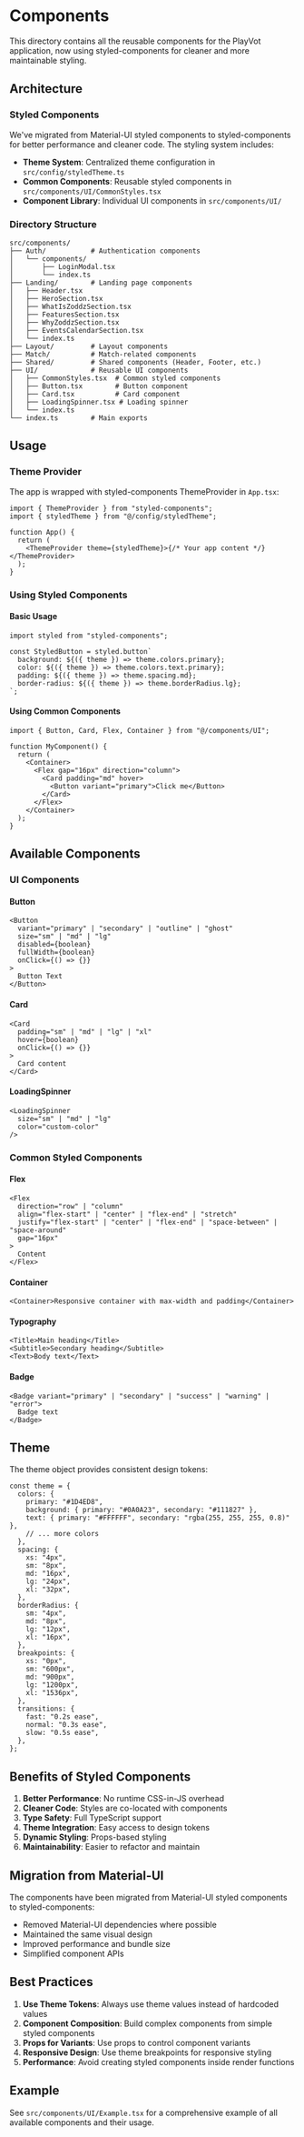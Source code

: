 # Components

This directory contains all the reusable components for the PlayVot application, now using styled-components for cleaner and more maintainable styling.

## Architecture

### Styled Components

We've migrated from Material-UI styled components to styled-components for better performance and cleaner code. The styling system includes:

- **Theme System**: Centralized theme configuration in `src/config/styledTheme.ts`
- **Common Components**: Reusable styled components in `src/components/UI/CommonStyles.tsx`
- **Component Library**: Individual UI components in `src/components/UI/`

### Directory Structure

```
src/components/
├── Auth/           # Authentication components
│   └── components/
│       ├── LoginModal.tsx
│       └── index.ts
├── Landing/        # Landing page components
│   ├── Header.tsx
│   ├── HeroSection.tsx
│   ├── WhatIsZoddzSection.tsx
│   ├── FeaturesSection.tsx
│   ├── WhyZoddzSection.tsx
│   ├── EventsCalendarSection.tsx
│   └── index.ts
├── Layout/         # Layout components
├── Match/          # Match-related components
├── Shared/         # Shared components (Header, Footer, etc.)
├── UI/             # Reusable UI components
│   ├── CommonStyles.tsx  # Common styled components
│   ├── Button.tsx        # Button component
│   ├── Card.tsx          # Card component
│   ├── LoadingSpinner.tsx # Loading spinner
│   └── index.ts
└── index.ts        # Main exports
```

## Usage

### Theme Provider

The app is wrapped with styled-components ThemeProvider in `App.tsx`:

```tsx
import { ThemeProvider } from "styled-components";
import { styledTheme } from "@/config/styledTheme";

function App() {
  return (
    <ThemeProvider theme={styledTheme}>{/* Your app content */}</ThemeProvider>
  );
}
```

### Using Styled Components

#### Basic Usage

```tsx
import styled from "styled-components";

const StyledButton = styled.button`
  background: ${({ theme }) => theme.colors.primary};
  color: ${({ theme }) => theme.colors.text.primary};
  padding: ${({ theme }) => theme.spacing.md};
  border-radius: ${({ theme }) => theme.borderRadius.lg};
`;
```

#### Using Common Components

```tsx
import { Button, Card, Flex, Container } from "@/components/UI";

function MyComponent() {
  return (
    <Container>
      <Flex gap="16px" direction="column">
        <Card padding="md" hover>
          <Button variant="primary">Click me</Button>
        </Card>
      </Flex>
    </Container>
  );
}
```

## Available Components

### UI Components

#### Button

```tsx
<Button
  variant="primary" | "secondary" | "outline" | "ghost"
  size="sm" | "md" | "lg"
  disabled={boolean}
  fullWidth={boolean}
  onClick={() => {}}
>
  Button Text
</Button>
```

#### Card

```tsx
<Card
  padding="sm" | "md" | "lg" | "xl"
  hover={boolean}
  onClick={() => {}}
>
  Card content
</Card>
```

#### LoadingSpinner

```tsx
<LoadingSpinner
  size="sm" | "md" | "lg"
  color="custom-color"
/>
```

### Common Styled Components

#### Flex

```tsx
<Flex
  direction="row" | "column"
  align="flex-start" | "center" | "flex-end" | "stretch"
  justify="flex-start" | "center" | "flex-end" | "space-between" | "space-around"
  gap="16px"
>
  Content
</Flex>
```

#### Container

```tsx
<Container>Responsive container with max-width and padding</Container>
```

#### Typography

```tsx
<Title>Main heading</Title>
<Subtitle>Secondary heading</Subtitle>
<Text>Body text</Text>
```

#### Badge

```tsx
<Badge variant="primary" | "secondary" | "success" | "warning" | "error">
  Badge text
</Badge>
```

## Theme

The theme object provides consistent design tokens:

```tsx
const theme = {
  colors: {
    primary: "#1D4ED8",
    background: { primary: "#0A0A23", secondary: "#111827" },
    text: { primary: "#FFFFFF", secondary: "rgba(255, 255, 255, 0.8)" },
    // ... more colors
  },
  spacing: {
    xs: "4px",
    sm: "8px",
    md: "16px",
    lg: "24px",
    xl: "32px",
  },
  borderRadius: {
    sm: "4px",
    md: "8px",
    lg: "12px",
    xl: "16px",
  },
  breakpoints: {
    xs: "0px",
    sm: "600px",
    md: "900px",
    lg: "1200px",
    xl: "1536px",
  },
  transitions: {
    fast: "0.2s ease",
    normal: "0.3s ease",
    slow: "0.5s ease",
  },
};
```

## Benefits of Styled Components

1. **Better Performance**: No runtime CSS-in-JS overhead
2. **Cleaner Code**: Styles are co-located with components
3. **Type Safety**: Full TypeScript support
4. **Theme Integration**: Easy access to design tokens
5. **Dynamic Styling**: Props-based styling
6. **Maintainability**: Easier to refactor and maintain

## Migration from Material-UI

The components have been migrated from Material-UI styled components to styled-components:

- Removed Material-UI dependencies where possible
- Maintained the same visual design
- Improved performance and bundle size
- Simplified component APIs

## Best Practices

1. **Use Theme Tokens**: Always use theme values instead of hardcoded values
2. **Component Composition**: Build complex components from simple styled components
3. **Props for Variants**: Use props to control component variants
4. **Responsive Design**: Use theme breakpoints for responsive styling
5. **Performance**: Avoid creating styled components inside render functions

## Example

See `src/components/UI/Example.tsx` for a comprehensive example of all available components and their usage.
